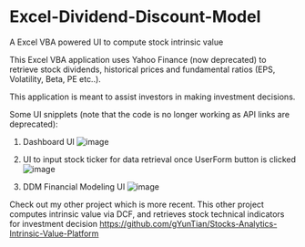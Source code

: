 # Excel-Dividend-Discount-Model
A Excel VBA powered UI to compute stock intrinsic value

This Excel VBA application uses Yahoo Finance (now deprecated) to retrieve stock dividends, historical prices and fundamental ratios (EPS, Volatility, Beta, PE etc..).

This application is meant to assist investors in making investment decisions.

Some UI snipplets (note that the code is no longer working as API links are deprecated):

1) Dashboard UI
![image](https://user-images.githubusercontent.com/54625060/216600922-f8cbf441-20a9-434c-9d36-4e840b563614.png)


2) UI to input stock ticker for data retrieval once UserForm button is clicked
![image](https://user-images.githubusercontent.com/54625060/216601108-9aa8afbb-2483-4d7a-98ce-bed26285cbce.png)


3) DDM Financial Modeling UI
![image](https://user-images.githubusercontent.com/54625060/216601194-07169702-ef57-4275-a9a7-1a979aaa55f6.png)


Check out my other project which is more recent. This other project computes intrinsic value via DCF, and retrieves stock technical indicators for investment decision
https://github.com/gYunTian/Stocks-Analytics-Intrinsic-Value-Platform
